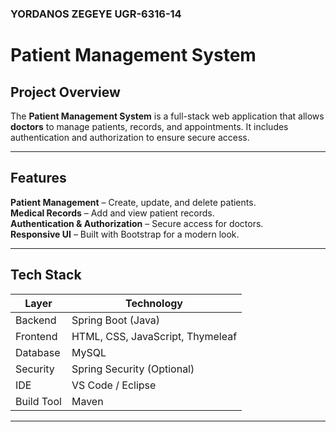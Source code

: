 ### YORDANOS ZEGEYE UGR-6316-14

# Patient Management System

## Project Overview

The **Patient Management System** is a full-stack web application that allows **doctors** to manage patients, records, and appointments. It includes authentication and authorization to ensure secure access.

---

## Features

**Patient Management** – Create, update, and delete patients.  
**Medical Records** – Add and view patient records.  
**Authentication & Authorization** – Secure access for doctors.  
**Responsive UI** – Built with Bootstrap for a modern look.

---

## Tech Stack

| Layer      | Technology                       |
| ---------- | -------------------------------- |
| Backend    | Spring Boot (Java)               |
| Frontend   | HTML, CSS, JavaScript, Thymeleaf |
| Database   | MySQL                            |
| Security   | Spring Security (Optional)       |
| IDE        | VS Code / Eclipse                |
| Build Tool | Maven                            |

---
